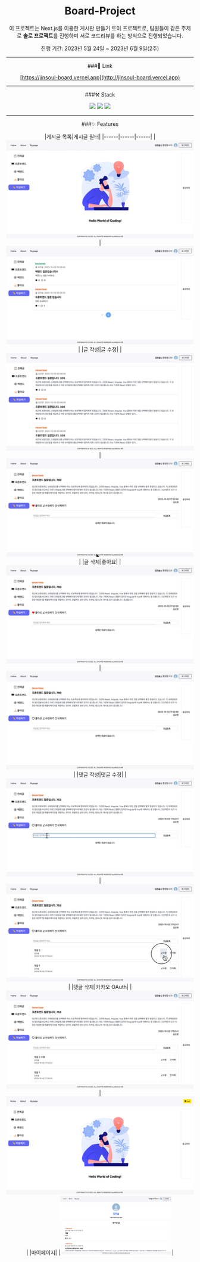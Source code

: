 <div align="center">

# Board-Project

이 프로젝트는 Next.js를 이용한 게시판 만들기 토이 프로젝트로, 팀원들이 같은 주제로 **솔로 프로젝트**를 진행하며 서로 코드리뷰를 하는 방식으로 진행되었습니다.

진행 기간: 2023년 5월 24일 ~ 2023년 6월 9일(2주)

---

###🔗 Link

[https://jinsoul-board.vercel.app](http://jinsoul-board.vercel.app)

---

###⚒️ Stack

<img src="https://img.shields.io/badge/TypeScript-007ACC?style=for-the-badge&logo=typescript&logoColor=white" />
<img src="https://img.shields.io/badge/Next.js-000?logo=nextdotjs&logoColor=fff&style=for-the-badge" /> 
<img src="https://img.shields.io/badge/Tailwind_CSS-38B2AC?style=for-the-badge&logo=tailwind-css&logoColor=white" />

---
###✨ Features

|게시글 목록|게시글 필터|
|------|------|------|
|<img src="/public/images/readmeImg/%EA%B8%80%EB%AA%A9%EB%A1%9D.gif"/>|<img src="/public/images/readmeImg/%EA%B2%8C%EC%8B%9C%EA%B8%80%ED%95%84%ED%84%B0.gif"/>|
|글 작성|글 수정|
|<img src="/public/images/readmeImg/%EA%B8%80%EC%9E%91%EC%84%B1.gif"/>|<img src="/public/images/readmeImg/%EA%B8%80%EC%88%98%EC%A0%95.gif"/>|
|글 삭제|좋아요|
|<img src="/public/images/readmeImg/%EA%B8%80%EC%82%AD%EC%A0%9C.gif"/>|<img src="/public/images/readmeImg/%EC%A2%8B%EC%95%84%EC%9A%94.gif"/>|
|댓글 작성|댓글 수정|
|<img src="/public/images/readmeImg/%EB%8C%93%EA%B8%80.gif"/>|<img src="/public/images/readmeImg/%EB%8C%93%EA%B8%80%20%EC%88%98%EC%A0%95.gif"/>|
|댓글 삭제|카카오 OAuth|
|<img src="/public/images/readmeImg/%EB%8C%93%EA%B8%80%EC%82%AD%EC%A0%9C.gif"/>|<img src="/public/images/readmeImg/%EC%B9%B4%EC%B9%B4%EC%98%A4%20OAuth.gif"/>|
|마이페이지|
|<img src="/public/images/readmeImg/mypage.png" width="300px"/>|